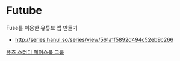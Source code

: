 # Futube

Fuse를 이용한 유튜브 앱 만들기

- http://series.hanul.so/series/view/561a1f5892d494c52eb9c266

[퓨즈 스터디 페이스북 그룹](https://www.facebook.com/groups/fusestudy)